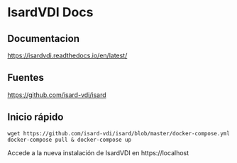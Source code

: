 # IsardVDI Docs

## Documentacion
https://isardvdi.readthedocs.io/en/latest/

## Fuentes
https://github.com/isard-vdi/isard

## Inicio rápido
```
wget https://github.com/isard-vdi/isard/blob/master/docker-compose.yml
docker-compose pull & docker-compose up
```
Accede a la nueva instalación de IsardVDI en https://localhost

